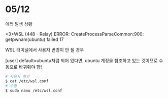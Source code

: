 # 05/12

에러 발생 상황 

<3>WSL (448 - Relay) ERROR: CreateProcessParseCommon:900: getpwnam(ubuntu) failed 17

WSL 터미널에서 사용자 변경이 안 될 경우

[user] default=ubuntu처럼 되어 있다면, ubuntu 계정을 참조하고 있는 것이므로
수동으로 바꿔줘야 함!


```bash
# 사용자 확인
$ cat /etc/wsl.conf
# 수정
$ sudo nano /etc/wsl.conf
```
